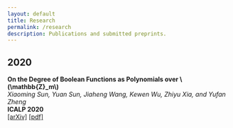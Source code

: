 ```yaml
---
layout: default
title: Research
permalink: /research
description: Publications and submitted preprints. 
---
```


## 2020

**On the Degree of Boolean Functions as Polynomials over \\(\mathbb{Z}_m\\)**  
*Xiaoming Sun, Yuan Sun, Jiaheng Wang, Kewen Wu, Zhiyu Xia, and Yufan Zheng*  
**ICALP 2020**  
[[arXiv]](https://arxiv.org/abs/1910.12458) [[pdf]](/assets/papers/degm.pdf)



